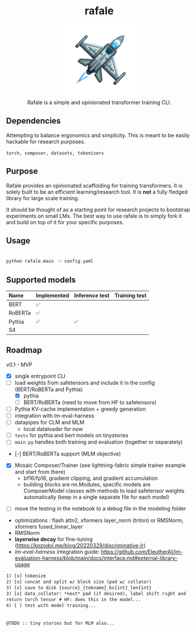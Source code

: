 <div class="header" align="center">

# rafale

<div class="logo">
<p align="center">
<img src="./lil_logo/rafale-logo.png" alt="rafale-logo" width="200px" />
<br>
Rafale is a simple and opinionated transformer training CLI.
</p>
</div>

</div>


## Dependencies

Attempting to balance ergonomics and simplicity. This is meant to be easily hackable for research purposes.

```
torch, composer, datasets, tokenizers
```

## Purpose

Rafale provides an opinionated scaffolding for training transformers. It is solely built to be an efficient
learning/research tool. It is **not** a fully fledged library for large scale training.

It should be thought of as a starting point for research projects to bootstrap experiments on small LMs. The best way to
use rafale is to simply fork it and build on top of it for your specific purposes.

## Usage

```sh

python rafale.main -r config.yaml

```

## Supported models


| Name    | Implemented | Inference test | Training test |
|:--------|:------------|:---------------|:--------------|
| BERT    | ✅          |                |               |
| RoBERTa | ✅          |                |               |
| Pythia  | ✅          | ✅             |               |
| S4      |             |                |               |


## Roadmap

v0.1 - MVP
- [x] single entrypoint CLI
- [ ] load weights from safetensors and include it in the config (BERT/RoBERTa and Pythia)
  - [x] pythia
  - [ ] BERT/RoBERTa (need to move from HF to safetensors)
- [ ] Pythia KV-cache implementation + greedy generation
- [ ] integration with lm-eval-harness
- [ ] datapipes for CLM and MLM
  - local dataloader for now
- [ ] ```tests``` for pythia and bert models on tinystories
- [ ] ```main.py``` handles both training and evaluation (together or separately)
- [-] BERT/RoBERTa support (MLM objective)
- [x] Mosaic Composer/Trainer (see lightning-fabric simple trainer example and start from there)
  + bf16/fp16, gradient clipping, and gradient accumulation
  + building blocks are nn.Modules, specific models are ComposerModel classes with methods to load safetensor weights
    automatically (keep in a single separate file for each model)

+ [ ] move the testing in the notebook to a debug file in the modeling folder
+ optimizations : flash attn2, xformers layer_norm (triton) or RMSNorm, xformers fused_linear_layer
+ RMSNorm
+ **layerwise decay** for fine-tuning (https://kozodoi.me/blog/20220329/discriminative-lr)
+ *lm-eval-harness* integration guide:  https://github.com/EleutherAI/lm-evaluation-harness/blob/main/docs/interface.md#external-library-usage



```
1) [x] tokenize
2) [x] concat and split w/ block size (pad w/ collator)
3) [x] save to disk {source}_{tokname}_bs{int}_len{int}
3) [x] data_collator: *next* pad (if desired), label shift right and return torch tensor # HF: does this in the model...
4) [ ] test with model training...


@TODO :: tiny stories but for MLM also...
```
